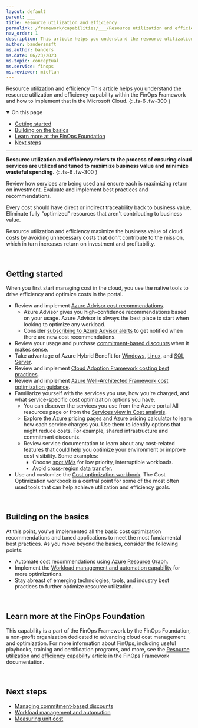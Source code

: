 ```yaml
---
layout: default
parent: ___
title: Resource utilization and efficiency
permalink: /framework/capabilities/___/Resource utilization and efficiency
nav_order: 1
description: This article helps you understand the resource utilization and efficiency capability within the FinOps Framework and how to implement that in the Microsoft Cloud.
author: bandersmsft
ms.author: banders
ms.date: 06/23/2023
ms.topic: conceptual
ms.service: finops
ms.reviewer: micflan
---
```


<span class="fs-9 d-block mb-4">Resource utilization and efficiency</span>
This article helps you understand the resource utilization and efficiency capability within the FinOps Framework and how to implement that in the Microsoft Cloud.
{: .fs-6 .fw-300 }

<details open markdown="1">
    <summary class="fs-2 text-uppercase">On this page</summary>

- [Getting started](#getting-started)
- [Building on the basics](#building-on-the-basics)
- [Learn more at the FinOps Foundation](#learn-more-at-the-finops-foundation)
- [Next steps](#next-steps)

</details>

---

<a name="definition"></a>
**Resource utilization and efficiency refers to the process of ensuring cloud services are utilized and tuned to maximize business value and minimize wasteful spending.**
{: .fs-6 .fw-300 }

Review how services are being used and ensure each is maximizing return on investment. Evaluate and implement best practices and recommendations.

Every cost should have direct or indirect traceability back to business value. Eliminate fully "optimized" resources that aren't contributing to business value.

Resource utilization and efficiency maximize the business value of cloud costs by avoiding unnecessary costs that don't contribute to the mission, which in turn increases return on investment and profitability.

<br>

## Getting started

When you first start managing cost in the cloud, you use the native tools to drive efficiency and optimize costs in the portal.

- Review and implement [Azure Advisor cost recommendations](https://learn.microsoft.com/azure/advisor/advisor-reference-cost-recommendations.md).
  - Azure Advisor gives you high-confidence recommendations based on your usage. Azure Advisor is always the best place to start when looking to optimize any workload.
  - Consider [subscribing to Azure Advisor alerts](https://learn.microsoft.com/azure/advisor/advisor-alerts-portal.md) to get notified when there are new cost recommendations.
- Review your usage and purchase [commitment-based discounts](capabilities-commitment-discounts.md) when it makes sense.
- Take advantage of Azure Hybrid Benefit for [Windows](/windows-server/get-started/azure-hybrid-benefit), [Linux](https://learn.microsoft.com/azure/virtual-machines/linux/azure-hybrid-benefit-linux.md), and [SQL Server](https://learn.microsoft.com/azure/azure-sql/azure-hybrid-benefit).
- Review and implement [Cloud Adoption Framework costing best practices](https://learn.microsoft.com/azure/cloud-adoption-framework/govern/cost-management/best-practices).
- Review and implement [Azure Well-Architected Framework cost optimization guidance](https://learn.microsoft.com/azure/well-architected/cost/overview).
- Familiarize yourself with the services you use, how you're charged, and what service-specific cost optimization options you have.
  - You can discover the services you use from the Azure portal All resources page or from the [Services view in Cost analysis](https://learn.microsoft.com/azure/cost-management-billing/costs/cost-analysis-built-in-views.md#break-down-product-and-service-costs).
  - Explore the [Azure pricing pages](https://azure.microsoft.com/pricing) and [Azure pricing calculator](https://azure.microsoft.com/pricing/calculator) to learn how each service charges you. Use them to identify options that might reduce costs. For example, shared infrastructure and commitment discounts.
  - Review service documentation to learn about any cost-related features that could help you optimize your environment or improve cost visibility. Some examples:
    - Choose [spot VMs](https://learn.microsoft.com/azure/well-architected/cost/optimize-vm#spot-vms) for low priority, interruptible workloads.
    - Avoid [cross-region data transfer](https://learn.microsoft.com/azure/well-architected/cost/design-regions#traffic-across-billing-zones-and-regions).
- Use and customize the [Cost optimization workbook](../../../../_workbooks/optimization-workbook/cost-optimization-workbook.md). The Cost Optimization workbook is a central point for some of the most often used tools that can help achieve utilization and efficiency goals.

<br>

## Building on the basics

At this point, you've implemented all the basic cost optimization recommendations and tuned applications to meet the most fundamental best practices. As you move beyond the basics, consider the following points:

- Automate cost recommendations using [Azure Resource Graph](https://learn.microsoft.com/azure/advisor/resource-graph-samples.md).
- Implement the [Workload management and automation capability](./workloads.md) for more optimizations.
- Stay abreast of emerging technologies, tools, and industry best practices to further optimize resource utilization.

<br>

## Learn more at the FinOps Foundation

This capability is a part of the FinOps Framework by the FinOps Foundation, a non-profit organization dedicated to advancing cloud cost management and optimization. For more information about FinOps, including useful playbooks, training and certification programs, and more, see the [Resource utilization and efficiency capability](https://www.finops.org/framework/capabilities/utilization-efficiency/) article in the FinOps Framework documentation.

<br>

## Next steps

- [Managing commitment-based discounts](./commitment-discounts.md)
- [Workload management and automation](./workloads.md)
- [Measuring unit cost](../quantify/unit-economics.md)

<br>
